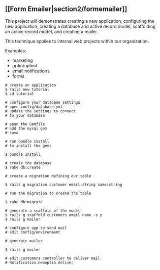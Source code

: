 ## [[Form Emailer|section2/formemailer]]

This project will demonstrates creating a new application, configuring the new application, creating a database and active record model, scaffolding an active record model, and creating a mailer.    

This technique applies to internal web projects within  our organization. 

Examples:
- marketing 
- optin/optout
- email notifications
- forms


```
# create an application
$ rails new tutorial
$ cd tutorial

# configure your database settings
# open config/database.yml 
# update the settings to connect
# to your database

# open the Gemfile 
# add the mysql gem
# save

# run bundle install
# to install the gems

$ bundle install 

# create the database
$ rake db:create

# create a migration defining our table

$ rails g migration customer email:string name:string

# run the migration to create the table

$ rake db:migrate

# generate a scaffold of the model
$ rails g scaffold customers email name -s y
$ rails g mailer

# configure app to send mail
# edit config/environment

# generate mailer

$ rails g mailer 

# edit customers controller to deliver mail
# Notification.newoptin.deliver



```
